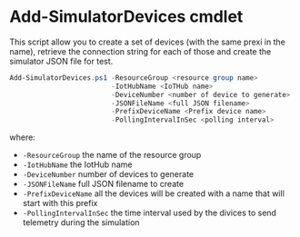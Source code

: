 ﻿# Add-SimulatorDevices cmdlet

This script allow you to create a set of devices (with the same prexi in the name), retrieve the connection string for each of those and create the simulator JSON file for test.

```powershell
Add-SimulatorDevices.ps1 -ResourceGroup <resource group name> 
                         -IotHubName <IoTHub name> 
                         -DeviceNumber <number of device to generate> 
                         -JSONFileName <full JSON filename> 
                         -PrefixDeviceName <Prefix device name> 
                         -PollingIntervalInSec <polling interval>
```

where:
- `-ResourceGroup` the name of the resource group 
- `-IotHubName` the IotHub name 
- `-DeviceNumber` number of devices to generate 
- `-JSONFileName` full JSON filename to create 
- `-PrefixDeviceName` all the devices will be created with a name that will start with this prefix 
- `-PollingIntervalInSec` the time interval used by the divices to send telemetry during the simulation




